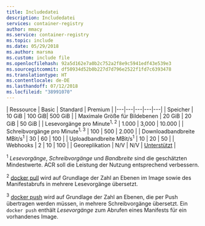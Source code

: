 ```yaml
---
title: Includedatei
description: Includedatei
services: container-registry
author: mmacy
ms.service: container-registry
ms.topic: include
ms.date: 05/29/2018
ms.author: marsma
ms.custom: include file
ms.openlocfilehash: 92a5d162e7a0b2c752a2f8e9c5941edf43e539e3
ms.sourcegitcommit: df50934d52b0b227d7d796e2522f1fd7c6393478
ms.translationtype: HT
ms.contentlocale: de-DE
ms.lasthandoff: 07/12/2018
ms.locfileid: "38991070"
---
```

| Ressource | Basic | Standard | Premium |
|---|---|---|---|---|
| Speicher | 10 GiB | 100 GiB| 500 GiB |
| Maximale Größe für Bildebenen | 20 GiB | 20 GiB | 50 GiB |
| Lesevorgänge pro Minute<sup>1, 2</sup> | 1.000 | 3,000 | 10.000 |
| Schreibvorgänge pro Minute<sup>1, 3</sup> | 100 | 500 | 2.000 |
| Downloadbandbreite MBit/s<sup>1</sup> | 30 | 60 | 100 |
| Uploadbandbreite MBit/s<sup>1</sup> | 10 | 20 | 50 |
| Webhooks | 2 | 10 | 100 |
| Georeplikation | N/V | N/V | [Unterstützt](https://docs.microsoft.com/azure/container-registry/container-registry-geo-replication) |

<sup>1</sup> *Lesevorgänge*, *Schreibvorgänge* und *Bandbreite* sind die geschätzten Mindestwerte. ACR soll die Leistung der Nutzung entsprechend verbessern.

<sup>2</sup> [docker pull](https://docs.docker.com/registry/spec/api/#pulling-an-image) wird auf Grundlage der Zahl an Ebenen im Image sowie des Manifestabrufs in mehrere Lesevorgänge übersetzt.

<sup>3</sup> [docker push](https://docs.docker.com/registry/spec/api/#pushing-an-image) wird auf Grundlage der Zahl an Ebenen, die per Push übertragen werden müssen, in mehrere Schreibvorgänge übersetzt. Ein `docker push` enthält *Lesevorgänge* zum Abrufen eines Manifests für ein vorhandenes Image.
